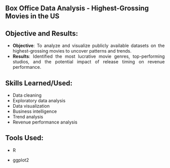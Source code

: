 ## Box Office Data Analysis - Highest-Grossing Movies in the US
<div align="justify">
  
## Objective and Results:
- **Objective**: To analyze and visualize publicly available datasets on the highest-grossing movies to uncover patterns and trends.
- **Results**: Identified the most lucrative movie genres, top-performing studios, and the potential impact of release timing on revenue performance.

## Skills Learned/Used:
- Data cleaning
- Exploratory data analysis
- Data visualization
- Business intelligence
- Trend analysis
- Revenue performance analysis

## Tools Used:
- R
- ggplot2

  </div>
